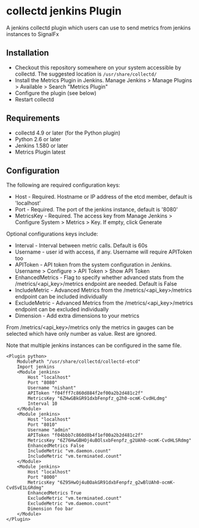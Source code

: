 # collectd jenkins Plugin

A jenkins collectd plugin which users can use to send metrics from jenkins instances to SignalFx

## Installation

* Checkout this repository somewhere on your system accessible by collectd. The suggested location is `/usr/share/collectd/`
* Install the Metrics Plugin in Jenkins. Manage Jenkins > Manage Plugins > Available > Search "Metrics Plugin"
* Configure the plugin (see below)
* Restart collectd

## Requirements

* collectd 4.9 or later (for the Python plugin)
* Python 2.6 or later
* Jenkins 1.580 or later
* Metrics Plugin latest

## Configuration

The following are required configuration keys:

* Host - Required. Hostname or IP address of the etcd member, default is 'localhost'
* Port - Required. The port of the jenkins instance, default is '8080'
* MetricsKey - Required. The access key from Manage Jenkins > Configure System > Metrics > Key. If empty, click Generate


Optional configurations keys include:

* Interval - Interval between metric calls. Default is 60s
* Username - user id with access, if any. Username will require APIToken too
* APIToken - API token from the system configuration in Jenkins. Username > Configure > API Token > Show API Token
* EnhancedMetrics - Flag to specify whether advanced stats from the /metrics/<api_key>/metrics endpoint are needed. Default is False
* IncludeMetric - Advanced Metrics from the /metrics/<api_key>/metrics endpoint can be included individually
* ExcludeMetric - Advanced Metrics from the /metrics/<api_key>/metrics endpoint can be excluded individually
* Dimension - Add extra dimensions to your metrics

From /metrics/<api_key>/metrics only the metrics in gauges can be selected which have only number as value. Rest are ignored. 

Note that multiple jenkins instances can be configured in the same file.

```LoadPlugin python
<Plugin python>
    ModulePath "/usr/share/collectd/collectd-etcd"
    Import jenkins
    <Module jenkins>
        Host "localhost"
        Port "8080"
        Username "nishant"
        APIToken "f04fff7c860d884f2ef00a2b2d481c2f"
        MetricsKey "6ZHwGBkGR91dxbFenpfz_g2h0-ocmK-CvdHLdmg"
        Interval 10
    </Module>
    <Module jenkins>
        Host "localhost"
        Port "8010"
        Username "admin"
        APIToken "f04bbb7c860d8b4f1ef00a2b2d481c2f"
        MetricsKey "6Z76HwGBHOj4uBOlsxbFenpfz_g2UAh0-ocmK-CvdHLSRdmg"
        EnhancedMetrics False
        IncludeMetric "vm.daemon.count"
        IncludeMetric "vm.terminated.count"
    </Module>
    <Module jenkins>
        Host "localhost"
        Port "8000"
        MetricsKey "6Z95HwOj4uBOakGR91dxbFenpfz_g2wBlUAh0-ocmK-CvdSvE1LGRdmg"
        EnhancedMetrics True
        ExcludeMetric "vm.terminated.count"
        ExcludeMetric "vm.daemon.count"
        Dimension foo bar
    </Module>
</Plugin>
```